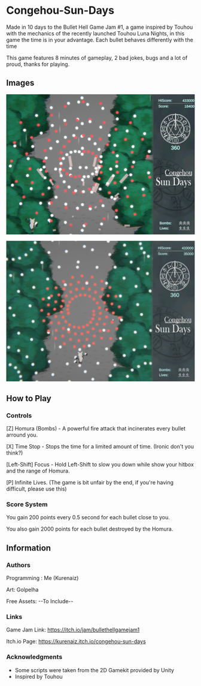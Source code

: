 # Congehou-Sun-Days
Made in 10 days to the Bullet Hell Game Jam #1, a game inspired by Touhou with the mechanics of the recently launched Touhou Luna Nights, in this game the time is in your advantage. Each bullet behaves differently with the time

This game features 8 minutes of gameplay, 2 bad jokes, bugs and a lot of proud, thanks for playing.

## Images

![Game Image](imagem1.PNG)

![Game Image](imagem2.png)

## How to Play
### Controls

[Z] Homura (Bombs) - A powerful fire attack that incinerates every bullet arround you.

[X] Time Stop - Stops the time for a limited amount of time. (Ironic don't you think?)

[Left-Shift] Focus - Hold Left-Shift to slow you down while show your hitbox and the range of Homura.

[P] Infinite Lives. (The game is bit unfair by the end, if you're having difficult, please use this)

### Score System 
 You gain 200 points every 0.5 second for each bullet close to you.

You also gain 2000 points for each bullet destroyed by the Homura.

## Information
### Authors
Programming : Me (Kurenaiz)

Art: Golpelha

Free Assets: --To Include--

### Links
Game Jam Link: https://itch.io/jam/bullethellgamejam1

Itch.io Page: https://kurenaiz.itch.io/congehou-sun-days

### Acknowledgments
* Some scripts were taken from the 2D Gamekit provided by Unity
* Inspired by Touhou
